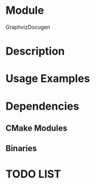 # Module

GraphvizDocugen


# Description





# Usage Examples



# Dependencies


## CMake Modules


## Binaries



# TODO LIST

